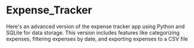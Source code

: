 # Expense_Tracker
Here's an advanced version of the expense tracker app using Python and SQLite for data storage. This version includes features like categorizing expenses, filtering expenses by date, and exporting expenses to a CSV file
